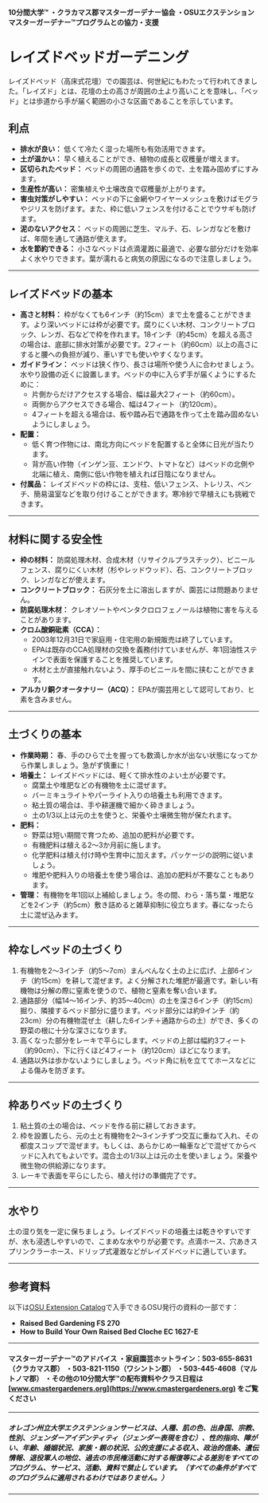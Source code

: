 #### 10分間大学™ ・クラカマス郡マスターガーデナー協会 ・OSUエクステンションマスターガーデナー™プログラムとの協力・支援

# レイズドベッドガーデニング

レイズドベッド（高床式花壇）での園芸は、何世紀にもわたって行われてきました。「レイズド」とは、花壇の土の高さが周囲の土より高いことを意味し、「ベッド」とは歩道から手が届く範囲の小さな区画であることを示しています。

## 利点

- **排水が良い：** 低くて冷たく湿った場所も有効活用できます。
- **土が温かい：** 早く植えることができ、植物の成長と収穫量が増えます。
- **区切られたベッド：** ベッドの周囲の通路を歩くので、土を踏み固めずにすみます。
- **生産性が高い：** 密集植えや土壌改良で収穫量が上がります。
- **害虫対策がしやすい：** ベッドの下に金網やワイヤーメッシュを敷けばモグラやジリスを防げます。また、枠に低いフェンスを付けることでウサギも防げます。
- **泥のないアクセス：** ベッドの周囲に芝生、マルチ、石、レンガなどを敷けば、年間を通して通路が使えます。
- **水を節約できる：** 小さなベッドは点滴灌漑に最適で、必要な部分だけを効率よく水やりできます。葉が濡れると病気の原因になるので注意しましょう。

---

## レイズドベッドの基本

- **高さと材料：** 枠がなくても6インチ（約15cm）まで土を盛ることができます。より深いベッドには枠が必要です。腐りにくい木材、コンクリートブロック、レンガ、石などで枠を作れます。18インチ（約45cm）を超える高さの場合は、底部に排水対策が必要です。2フィート（約60cm）以上の高さにすると腰への負担が減り、車いすでも使いやすくなります。
- **ガイドライン：** ベッドは狭く作り、長さは場所や使う人に合わせましょう。水やり設備の近くに設置します。ベッドの中に入らず手が届くようにするために：
  - 片側からだけアクセスする場合、幅は最大2フィート（約60cm）。
  - 両側からアクセスできる場合、幅は4フィート（約120cm）。
  - 4フィートを超える場合は、板や踏み石で通路を作って土を踏み固めないようにしましょう。
- **配置：**
  - 低く育つ作物には、南北方向にベッドを配置すると全体に日光が当たります。
  - 背が高い作物（インゲン豆、エンドウ、トマトなど）はベッドの北側や北端に植え、南側に低い作物を植えれば日陰になりません。
- **付属品：** レイズドベッドの枠には、支柱、低いフェンス、トレリス、ベンチ、簡易温室などを取り付けることができます。寒冷紗で早植えにも挑戦できます。

---

## 材料に関する安全性

- **枠の材料：** 防腐処理木材、合成木材（リサイクルプラスチック）、ビニールフェンス、腐りにくい木材（杉やレッドウッド）、石、コンクリートブロック、レンガなどが使えます。
- **コンクリートブロック：** 石灰分を土に溶出しますが、園芸には問題ありません。
- **防腐処理木材：** クレオソートやペンタクロロフェノールは植物に害を与えることがあります。
- **クロム酸銅砒素（CCA）：**
  - 2003年12月31日で家庭用・住宅用の新規販売は終了しています。
  - EPAは既存のCCA処理材の交換を義務付けていませんが、年1回油性ステインで表面を保護することを推奨しています。
  - 木材と土が直接触れないよう、厚手のビニールを間に挟むことができます。
- **アルカリ銅クオータナリー（ACQ）：** EPAが園芸用として認可しており、ヒ素を含みません。

---

## 土づくりの基本

- **作業時期：** 春、手のひらで土を握っても数滴しか水が出ない状態になってから作業しましょう。急がず慎重に！
- **培養土：** レイズドベッドには、軽くて排水性のよい土が必要です。
  - 腐葉土や堆肥などの有機物を土に混ぜます。
  - バーミキュライトやパーライト入りの培養土も利用できます。
  - 粘土質の場合は、手や耕運機で細かく砕きましょう。
  - 土の1/3以上は元の土を使うと、栄養や土壌微生物が保たれます。
- **肥料：**
  - 野菜は短い期間で育つため、追加の肥料が必要です。
  - 有機肥料は植える2〜3か月前に施します。
  - 化学肥料は植え付け時や生育中に加えます。パッケージの説明に従いましょう。
  - 堆肥や肥料入りの培養土を使う場合は、追加の肥料が不要なこともあります。
- **管理：** 有機物を年1回以上補給しましょう。冬の間、わら・落ち葉・堆肥などを2インチ（約5cm）敷き詰めると雑草抑制に役立ちます。春になったら土に混ぜ込みます。

---

## 枠なしベッドの土づくり

1. 有機物を2〜3インチ（約5〜7cm）まんべんなく土の上に広げ、上部6インチ（約15cm）を耕して混ぜます。よく分解された堆肥が最適です。新しい有機物は分解の際に窒素を使うので、植物と窒素を奪い合います。
2. 通路部分（幅14〜16インチ、約35〜40cm）の土を深さ6インチ（約15cm）掘り、隣接するベッド部分に盛ります。ベッド部分には約9インチ（約23cm）分の有機物混ぜ土（耕した6インチ＋通路からの土）ができ、多くの野菜の根に十分な深さになります。
3. 高くなった部分をレーキで平らにします。ベッドの上部は幅約3フィート（約90cm）、下に行くほど4フィート（約120cm）ほどになります。
4. 通路以外は歩かないようにしましょう。ベッド角に杭を立ててホースなどによる傷みを防ぎます。

---

## 枠ありベッドの土づくり

1. 粘土質の土の場合は、ベッドを作る前に耕しておきます。
2. 枠を設置したら、元の土と有機物を2〜3インチずつ交互に重ねて入れ、その都度スコップで混ぜます。もしくは、あらかじめ一輪車などで混ぜてからベッドに入れてもよいです。混合土の1/3以上は元の土を使いましょう。栄養や微生物の供給源になります。
3. レーキで表面を平らにしたら、植え付けの準備完了です。

---

## 水やり

土の湿り気を一定に保ちましょう。レイズドベッドの培養土は乾きやすいですが、水も浸透しやすいので、こまめな水やりが必要です。点滴ホース、穴あきスプリンクラーホース、ドリップ式灌漑などがレイズドベッドに適しています。

---

## 参考資料

以下は[OSU Extension Catalog](http://catalog.extension.oregonstate.edu)で入手できるOSU発行の資料の一部です：

- **Raised Bed Gardening FS 270**
- **How to Build Your Own Raised Bed Cloche EC 1627-E**

---

#### マスターガーデナー™のアドバイス ・家庭園芸ホットライン：503-655-8631（クラカマス郡） ・503-821-1150（ワシントン郡） ・503-445-4608（マルトノマ郡） ・その他の10分間大学™の配布資料やクラス日程は [www.cmastergardeners.org](https://www.cmastergardeners.org) をご覧ください

---

##### オレゴン州立大学エクステンションサービスは、人種、肌の色、出身国、宗教、性別、ジェンダーアイデンティティ（ジェンダー表現を含む）、性的指向、障がい、年齢、婚姻状況、家族・親の状況、公的支援による収入、政治的信条、遺伝情報、退役軍人の地位、過去の市民権活動に対する報復等による差別をすべてのプログラム、サービス、活動、資料で禁止しています。（すべての条件がすべてのプログラムに適用されるわけではありません。）

---